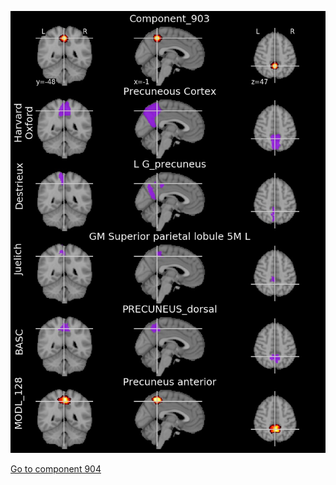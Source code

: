 


![903](preliminary/903.jpg "Component 903")

[Go to component 904](https://parietal-inria.github.io/MODL_atlas/1024/904 "Component 904")